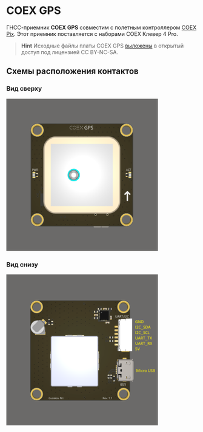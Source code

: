 # COEX GPS

ГНСС-приемник **COEX GPS** совместим с полетным контроллером [COEX Pix](coex_pix.md). Этот приемник поставляется с наборами COEX Клевер 4 Pro.

> **Hint** Исходные файлы платы COEX GPS [выложены](https://github.com/CopterExpress/hardware/tree/master/COEX%20GPS) в открытый доступ под лицензией CC BY-NC-SA.

## Схемы расположения контактов

### Вид сверху

<img src="../assets/coex_gps/coex-gps-top.png" width=400 class=zoom>

### Вид снизу

<img src="../assets/coex_gps/coex-gps-bottom.png" width=400 class=zoom>
